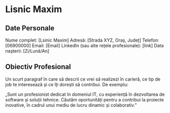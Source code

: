 # Lisnic Maxim

## Date Personale
Nume complet: [Lsinic Maxim]
Adresă: [Strada XYZ, Oraș, Județ]
Telefon: [06900000]
Email: [Email]
LinkedIn (sau alte rețele profesionale): [link]
Data nașterii: [Zi/Lună/An]

## Obiectiv Profesional
Un scurt paragraf în care să descrii ce vrei să realizezi în carieră, ce tip de job te interesează și ce îți dorești să contribui. De exemplu:

„Sunt un profesionist dedicat în domeniul IT, cu experiență în dezvoltarea de software și soluții tehnice. Căutăm oportunități pentru a contribui la proiecte inovative, în cadrul unui mediu de lucru dinamic și colaborativ.”